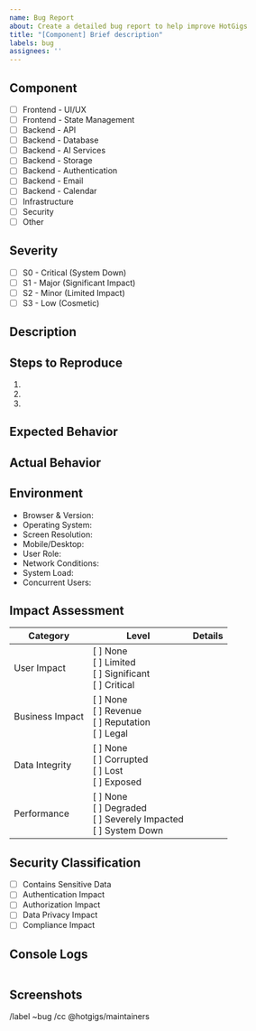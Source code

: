 ```yaml
---
name: Bug Report
about: Create a detailed bug report to help improve HotGigs
title: "[Component] Brief description"
labels: bug
assignees: ''
---
```


## Component
<!-- Select the affected component -->
- [ ] Frontend - UI/UX
- [ ] Frontend - State Management
- [ ] Backend - API
- [ ] Backend - Database
- [ ] Backend - AI Services
- [ ] Backend - Storage
- [ ] Backend - Authentication
- [ ] Backend - Email
- [ ] Backend - Calendar
- [ ] Infrastructure
- [ ] Security
- [ ] Other

## Severity
<!-- Select the severity level -->
- [ ] S0 - Critical (System Down)
- [ ] S1 - Major (Significant Impact)
- [ ] S2 - Minor (Limited Impact)
- [ ] S3 - Low (Cosmetic)

## Description
<!-- Provide a clear and detailed description of the bug -->


## Steps to Reproduce
1. 
2. 
3. 

## Expected Behavior
<!-- Describe what should happen -->


## Actual Behavior
<!-- Describe what actually happens -->


## Environment
<!-- Check all that apply and provide details -->
- Browser & Version: 
- Operating System: 
- Screen Resolution: 
- Mobile/Desktop: 
- User Role: 
- Network Conditions: 
- System Load: 
- Concurrent Users: 

## Impact Assessment
<!-- Rate the impact in each category -->

| Category | Level | Details |
|----------|--------|---------|
| User Impact | [ ] None<br>[ ] Limited<br>[ ] Significant<br>[ ] Critical | |
| Business Impact | [ ] None<br>[ ] Revenue<br>[ ] Reputation<br>[ ] Legal | |
| Data Integrity | [ ] None<br>[ ] Corrupted<br>[ ] Lost<br>[ ] Exposed | |
| Performance | [ ] None<br>[ ] Degraded<br>[ ] Severely Impacted<br>[ ] System Down | |

## Security Classification
<!-- Check all that apply -->
- [ ] Contains Sensitive Data
- [ ] Authentication Impact
- [ ] Authorization Impact
- [ ] Data Privacy Impact
- [ ] Compliance Impact

## Console Logs
<!-- Paste relevant error messages, logs, and stack traces. REMOVE SENSITIVE DATA -->
```console

```

## Screenshots
<!-- If applicable, add screenshots to help explain the problem -->

<!-- 
SECURITY NOTICE:
- DO NOT include passwords, tokens, or sensitive data
- DO NOT include personally identifiable information (PII)
- REDACT sensitive information from logs and screenshots
-->

/label ~bug
/cc @hotgigs/maintainers